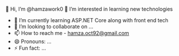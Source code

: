  👋 Hi, I’m @hamzawork0
  👀 I’m interested in learning new technologies
- 🌱 I’m currently learning ASP.NET Core along with front end tech
- 💞️ I’m looking to collaborate on ...
- 📫 How to reach me  - hamza.oct92@gmail.com
- 😄 Pronouns: ...
- ⚡ Fun fact: ...

<!---
hamzawork0/hamzawork0 is a ✨ special ✨ repository because its `README.md` (this file) appears on your GitHub profile.
You can click the Preview link to take a look at your changes.
--->
